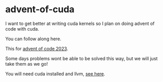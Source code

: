 # advent-of-cuda

I want to get better at writing cuda kernels so I plan on doing advent of code
with cuda.

You can follow along here.

This for [advent of code 2023](https://adventofcode.com/).

Some days problems wont be able to be solved this way, but we will just take
them as we go!

You will need cuda installed and llvm, [see
here](https://github.com/Rust-GPU/Rust-CUDA/blob/master/guide/src/guide/getting_started.md).
